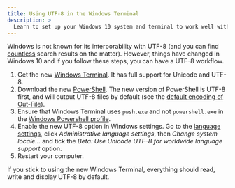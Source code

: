 ```yaml
---
title: Using UTF-8 in the Windows Terminal
description: >
  Learn to set up your Windows 10 system and terminal to work well with UTF-8.
---
```


Windows is not known for its interporability with UTF-8 (and you can find
[countless](https://duckduckgo.com/?q=windows+utf-8) search results on the
matter). However, things have changed in Windows 10 and if you follow these
steps, you can have a UTF-8 workflow.

1. Get the new [Windows
   Terminal](https://www.microsoft.com/en-us/p/windows-terminal/9n0dx20hk701).
   It has full support for Unicode and UTF-8.
2. Download the new
   [PowerShell](https://docs.microsoft.com/en-us/powershell/scripting/install/installing-powershell-core-on-windows).
   The new version of PowerShell is UTF-8 first, and will output UTF-8 files by
   default (see the [default encoding of
   Out-File](https://docs.microsoft.com/en-us/powershell/module/microsoft.powershell.utility/out-file?view=powershell-7)).
3. Ensure that Windows Terminal uses `pwsh.exe` and not `powershell.exe` in the
   [Windows Powershell
   profile](https://github.com/microsoft/terminal/blob/master/doc/user-docs/UsingJsonSettings.md).
4. Enable the new UTF-8 option in Windows settings. Go to the [language
   settings](ms-settings:regionlanguage), click *Administrative language
   settings*, then *Change system locale...* and tick the *Beta: Use Unicode
   UTF-8 for worldwide language support* option.
5. Restart your computer.

If you stick to using the new Windows Terminal, everything should read, write
and display UTF-8 by default.
